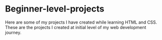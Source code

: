 # Beginner-level-projects

Here are some of my projects I have created while learning HTML and CSS. 
<br>
These are the projects I created at initial level of my web development journey.
